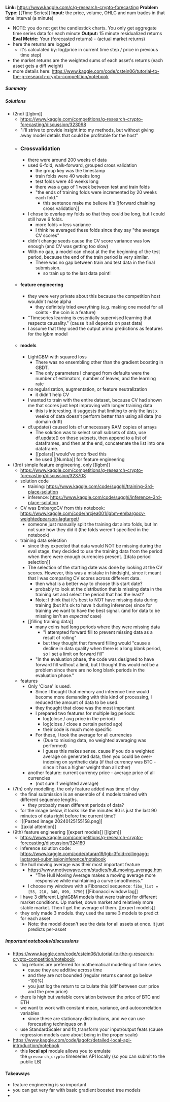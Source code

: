 **Link:** https://www.kaggle.com/c/g-research-crypto-forecasting
**Problem Type:** [[Time Series]]
**Input:** the price, volume, OHLC and num trades in that time interval (a minute)
- NOTE: you do not get the candlestick charts. You only get aggregate time series data for each minute
**Output:** 15 minute residualized returns
**Eval Metric:**
Your (forecasted returns) - (actual market returns)
- here the returns are logged
	- it's calculated by: log(price in current time step / price in previous time step)
- the market returns are the weighted sums of each asset's returns (each asset gets a diff weight)
- more details here: https://www.kaggle.com/code/cstein06/tutorial-to-the-g-research-crypto-competition/notebook
##### Summary
##### Solutions
- (2nd) [[lgbm]]
	- https://www.kaggle.com/competitions/g-research-crypto-forecasting/discussion/323098
	- "I'll strive to provide insight into my methods, but without giving away model details that could be profitable for the host"
	- ### Crossvalidation
		- there were around 200 weeks of data
		- used 6-fold, walk-forward, grouped cross validation
			- the group key was the timestamp
			- train folds were 40 weeks long
			- test folds were 40 weeks long
			- there was a gap of 1 week between test and train folds
			- "the ends of training folds were incremented by 20 weeks each fold."
				- this sentence make me believe it's [[forward chaining cross validation]]
		- I chose to overlap my folds so that they could be long, but I could still have 6 folds.
			- more folds = less variance
			- I think he averaged these folds since they say "the average CV scores"
		- didn't change seeds cause the CV score variance was low enough (and CV was getting too slow)
		- With no gap, a model can cheat at the the beginning of the test period, because the end of the train period is very similar.
			- There was no gap between train and test data in the final submission.
				- so train up to the last data point!
	- #### feature engineering
		- they were very private about this because the competition host wouldn't make alpha
			- they definitely tried everything (e.g. making one model for all coints - the coin is a feature)
		- "Timeseries learning is essentially supervised learning that respects causality." (cause it all depends on past data)
		- I assume that they used the output arima predictions as features for the lgbm model
	- #### models
		- LightGBM with squared loss
			- There was no ensembling other than the gradient boosting in GBDT.
			- The only parameters I changed from defaults were the number of estimators, number of leaves, and the learning rate
		- no regularization, augmentation, or feature neutralization
			- it didn't help CV
		- I wanted to train with the entire dataset, because CV had shown me that scores just kept improving with longer training data
			- this is interesting. it suggests that limiting to only the last x weeks of data doesn't perform better than using all data (no domain drift)
		- df.update() caused lots of unnecessary RAM copies of arrays
			- The solution was to select small subsets of data, use df.update() on those subsets, then append to a list of dataframes, and then at the end, concatenate the list into one dataframe.
			- [[polars]] would've prob fixed this
			- he used [[Numba]] for feature engineering
- (3rd) simple feature engineering, only [[lgbm]]
	- https://www.kaggle.com/competitions/g-research-crypto-forecasting/discussion/323703
	- solution code
		- training: https://www.kaggle.com/code/sugghi/training-3rd-place-solution
		- inference: https://www.kaggle.com/code/sugghi/inference-3rd-place-solution
	- CV was EmbargoCV from this notebook: https://www.kaggle.com/code/nrcjea001/lgbm-embargocv-weightedpearson-lagtarget/
		- someone just manually split the training dat ainto folds, but Im not sure how they did it (the folds weren't specified in the notebook)
	- training data selection
		- since they expected that data would NOT be missing during the eval stage, they decided to use the training data from the period when there were enough currencies present. [[data period selection]]
		- The selection of the starting date was done by looking at the CV scores. However, this was a mistake in hindsight, since it meant that I was comparing CV scores across different data.
			- then what is a better way to choose this start date?
			- probably to look at the distribution that is missing data in the training set and select the period that has the least?
			- Note: I think that it's best to NOT have missing data during training (but it's ok to have it during inference) since for training we want to have the best signal. (and for data to be missing isn't an *expected* case)
		- [[filling training data]]
			- many coins had long periods where they were missing data
				- "I attempted forward fill to prevent missing data as a result of rolling"
				- but they thought that forward filling would "cause a decline in data quality when there is a long blank period, so I set a limit on forward fill"
			- "In the evaluation phase, the code was designed to have forward fill without a limit, but I thought this would not be a problem since there are no long blank periods in the evaluation phase."
	- features
		- Only 'Close' is used.
			- Since I thought that memory and inference time would become more demanding with this kind of processing, I reduced the amount of data to be used.
			- they thought that close was the most important
			- I prepared two features for multiple lag periods:
				- log(close / avg price in the period)
				- log(close / close a certain period ago)
				- their code is much more specific
			- For these, I took the average for all currencies
				- (Due to missing data, no weighted averaging was performed)
				- I guess this makes sense. cause if you do a weighted average on generated data, then you could be over-indexing on synthetic data (if that currency was BTC - since it has a higher weight than all other)
		- another feature: current currency price - average price of all currencies
			- (not sure if weighted average)
- (7th) only modelling. the only feature added was time of day
	- the final submission is an ensemble of 4 models trained with different sequence lengths.
		- they probably mean different periods of data?
	- for the image below, it looks like the minutes 90 is just the last 90 minutes of data right before the current time?
	- ![[Pasted image 20240125155158.png]]
	- [[axial attention]]
- (9th) feature engineering [[expert models]] [[lgbm]]
	- https://www.kaggle.com/competitions/g-research-crypto-forecasting/discussion/324180
	- inference solution code: https://www.kaggle.com/code/bturan19/lgb-3fold-rollingagg-lagtarget-submissioninference/notebook
	- the hull moving average was their most important feature
		- https://www.motivewave.com/studies/hull_moving_average.htm
			- "The Hull Moving Average makes a moving average more responsive while maintaining a curve smoothness."
		- I choose my windows with a Fibonacci sequence: `fibo_list = [55, 210, 340, 890, 3750]` [[Fibonacci window lag]]
	- I have 3 different LightGBM models that were trained for different market conditions. Up market, down market and relatively more stable market. Then I get the average of them. [[expert models]]
	- they only made 3 models. they used the same 3 models to predict for each asset
		- Note: the model doesn't see the data for all assets at once. it just predicts per-asset
##### Important notebooks/discussions
- https://www.kaggle.com/code/cstein06/tutorial-to-the-g-research-crypto-competition/notebook
	-  log returns are preferred for mathematical modelling of time series
		- cause they are additive across time
		- and they are not bounded (regular returns cannot go below -100%)
		- you just log the return to calculate this (diff between curr price and the prev price)
	- there is high but variable correlation between the price of BTC and ETH
	- we want to work with constant mean, variance, and autocorrelation variables
		- since these are stationary distributions, and we can use forecasting techniques on it
	- use StandardScaler and fit_transform your input/output feats (cause regression models care about being in the proper scale)
- https://www.kaggle.com/code/jagofc/detailed-local-api-introduction/notebook
	- this **local api** module allows you to emulate the `gresearch_crypto` timeseries API locally (so you can submit to the public LB)


#### Takeaways
- feature engineering is so important
- you can get very far with basic gradient boosted tree models
- 